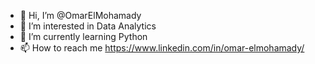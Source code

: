 - 👋 Hi, I’m @OmarElMohamady
- 👀 I’m interested in Data Analytics
- 🌱 I’m currently learning Python
- 📫 How to reach me https://www.linkedin.com/in/omar-elmohamady/

